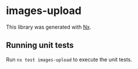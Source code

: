 # images-upload

This library was generated with [Nx](https://nx.dev).

## Running unit tests

Run `nx test images-upload` to execute the unit tests.
